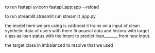 to run fastapi 
uvicorn fastapi_app:app --reload

to run streamlit 
streamlit run streamlit_app.py

the model here we are using is catboost it trains on a input of clean synthetic data of users with there finanacial data and history with target class as loan status with the intent to predict loan_______ from new input. 

the target class in imbalanced to resolve that we used 